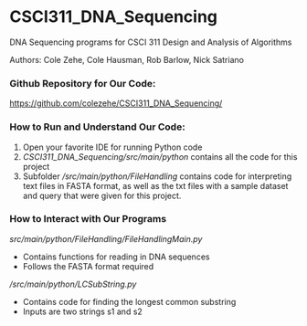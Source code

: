 # CSCI311_DNA_Sequencing
DNA Sequencing programs for CSCI 311 Design and Analysis of Algorithms

Authors: Cole Zehe, Cole Hausman, Rob Barlow, Nick Satriano

### Github Repository for Our Code:
https://github.com/colezehe/CSCI311_DNA_Sequencing/

### How to Run and Understand Our Code:
1) Open your favorite IDE for running Python code
2) _CSCI311_DNA_Sequencing/src/main/python_ contains all the code for this project
4) Subfolder _/src/main/python/FileHandling_ contains code for interpreting text files in FASTA format, as well as the txt files with a sample dataset and query that were given for this project.

### How to Interact with Our Programs

_src/main/python/FileHandling/FileHandlingMain.py_
  - Contains functions for reading in DNA sequences
  - Follows the FASTA format required

_/src/main/python/LCSubString.py_
  - Contains code for finding the longest common substring
  - Inputs are two strings s1 and s2

